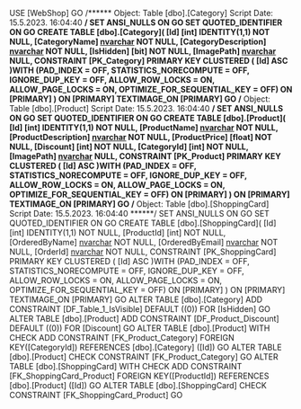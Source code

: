USE [WebShop]
GO
/****** Object:  Table [dbo].[Category]    Script Date: 15.5.2023. 16:04:40 ******/
SET ANSI_NULLS ON
GO
SET QUOTED_IDENTIFIER ON
GO
CREATE TABLE [dbo].[Category](
	[Id] [int] IDENTITY(1,1) NOT NULL,
	[CategoryName] [nvarchar](max) NOT NULL,
	[CategoryDescription] [nvarchar](max) NOT NULL,
	[IsHidden] [bit] NOT NULL,
	[ImagePath] [nvarchar](max) NULL,
 CONSTRAINT [PK_Category] PRIMARY KEY CLUSTERED 
(
	[Id] ASC
)WITH (PAD_INDEX = OFF, STATISTICS_NORECOMPUTE = OFF, IGNORE_DUP_KEY = OFF, ALLOW_ROW_LOCKS = ON, ALLOW_PAGE_LOCKS = ON, OPTIMIZE_FOR_SEQUENTIAL_KEY = OFF) ON [PRIMARY]
) ON [PRIMARY] TEXTIMAGE_ON [PRIMARY]
GO
/****** Object:  Table [dbo].[Product]    Script Date: 15.5.2023. 16:04:40 ******/
SET ANSI_NULLS ON
GO
SET QUOTED_IDENTIFIER ON
GO
CREATE TABLE [dbo].[Product](
	[Id] [int] IDENTITY(1,1) NOT NULL,
	[ProductName] [nvarchar](max) NOT NULL,
	[ProductDescription] [nvarchar](max) NOT NULL,
	[ProductPrice] [float] NOT NULL,
	[Discount] [int] NOT NULL,
	[CategoryId] [int] NOT NULL,
	[ImagePath] [nvarchar](max) NULL,
 CONSTRAINT [PK_Product] PRIMARY KEY CLUSTERED 
(
	[Id] ASC
)WITH (PAD_INDEX = OFF, STATISTICS_NORECOMPUTE = OFF, IGNORE_DUP_KEY = OFF, ALLOW_ROW_LOCKS = ON, ALLOW_PAGE_LOCKS = ON, OPTIMIZE_FOR_SEQUENTIAL_KEY = OFF) ON [PRIMARY]
) ON [PRIMARY] TEXTIMAGE_ON [PRIMARY]
GO
/****** Object:  Table [dbo].[ShoppingCard]    Script Date: 15.5.2023. 16:04:40 ******/
SET ANSI_NULLS ON
GO
SET QUOTED_IDENTIFIER ON
GO
CREATE TABLE [dbo].[ShoppingCard](
	[Id] [int] IDENTITY(1,1) NOT NULL,
	[ProductId] [int] NOT NULL,
	[OrderedByName] [nvarchar](max) NOT NULL,
	[OrderedByEmail] [nvarchar](max) NOT NULL,
	[OrderId] [nvarchar](max) NOT NULL,
 CONSTRAINT [PK_ShoppingCard] PRIMARY KEY CLUSTERED 
(
	[Id] ASC
)WITH (PAD_INDEX = OFF, STATISTICS_NORECOMPUTE = OFF, IGNORE_DUP_KEY = OFF, ALLOW_ROW_LOCKS = ON, ALLOW_PAGE_LOCKS = ON, OPTIMIZE_FOR_SEQUENTIAL_KEY = OFF) ON [PRIMARY]
) ON [PRIMARY] TEXTIMAGE_ON [PRIMARY]
GO
ALTER TABLE [dbo].[Category] ADD  CONSTRAINT [DF_Table_1_IsVisible]  DEFAULT ((0)) FOR [IsHidden]
GO
ALTER TABLE [dbo].[Product] ADD  CONSTRAINT [DF_Product_Discount]  DEFAULT ((0)) FOR [Discount]
GO
ALTER TABLE [dbo].[Product]  WITH CHECK ADD  CONSTRAINT [FK_Product_Category] FOREIGN KEY([CategoryId])
REFERENCES [dbo].[Category] ([Id])
GO
ALTER TABLE [dbo].[Product] CHECK CONSTRAINT [FK_Product_Category]
GO
ALTER TABLE [dbo].[ShoppingCard]  WITH CHECK ADD  CONSTRAINT [FK_ShoppingCard_Product] FOREIGN KEY([ProductId])
REFERENCES [dbo].[Product] ([Id])
GO
ALTER TABLE [dbo].[ShoppingCard] CHECK CONSTRAINT [FK_ShoppingCard_Product]
GO
